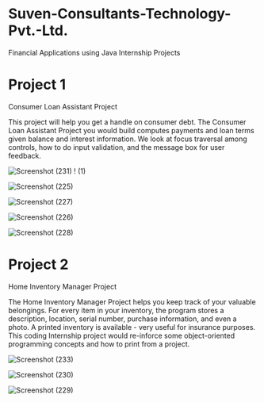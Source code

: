 # Suven-Consultants-Technology-Pvt.-Ltd.
Financial Applications using Java Internship Projects

# Project 1
Consumer Loan Assistant Project

This project will help you get a handle on consumer debt. The Consumer Loan Assistant Project you would build computes payments and loan terms given balance and interest information. We look at focus traversal among controls, how to do input validation, and the message box for user feedback.

![Screenshot (231)](https://user-images.githubusercontent.com/86226001/128392833-5e36dc17-e23b-4a9c-bd62-ba46e57a9f80.png)
                                           ! (1)

![Screenshot (225)](https://user-images.githubusercontent.com/86226001/128393218-cd71cf75-084c-4912-a5bf-e38de8aebee7.png)

![Screenshot (227)](https://user-images.githubusercontent.com/86226001/128393262-d02d1f7f-cace-4be3-954f-4d3a9623fa3b.png)

![Screenshot (226)](https://user-images.githubusercontent.com/86226001/128393288-863edc50-32dd-4807-a26b-a8e8ec2d80cb.png)

![Screenshot (228)](https://user-images.githubusercontent.com/86226001/128393322-edd7dcba-bc03-4ce5-8da6-90dc17d40005.png)




# Project 2
Home Inventory Manager Project

 The Home Inventory Manager Project helps you keep track of your valuable belongings. For every item in your inventory, the program stores a description, location, serial number, purchase information, and even a photo. A printed inventory is available - very useful for insurance purposes. This coding Internship project would re-inforce some object-oriented programming concepts and how to print from a project.
 
 ![Screenshot (233)](https://user-images.githubusercontent.com/86226001/128393975-44786ad2-9253-4c22-8ee0-84318d0f6302.png)

![Screenshot (230)](https://user-images.githubusercontent.com/86226001/128393992-8788fb12-27d5-4f87-af44-e13ad0e576c5.png)

![Screenshot (229)](https://user-images.githubusercontent.com/86226001/128394012-17036966-d4ae-4dea-bea5-d66db67566b9.png)
